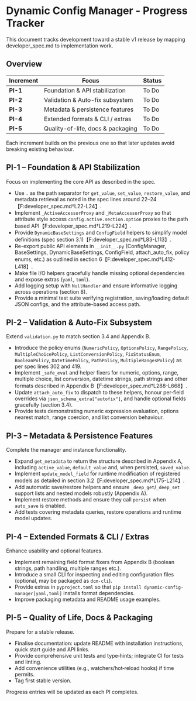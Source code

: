 # Dynamic Config Manager - Progress Tracker

This document tracks development toward a stable v1 release by mapping developer_spec.md to implementation work.

## Overview

| Increment | Focus | Status |
|-----------|-------|--------|
| **PI-1** | Foundation & API stabilization | To Do |
| **PI-2** | Validation & Auto-fix subsystem | To Do |
| **PI-3** | Metadata & persistence features | To Do |
| **PI-4** | Extended formats & CLI / extras | To Do |
| **PI-5** | Quality-of-life, docs & packaging | To Do |

Each increment builds on the previous one so that later updates avoid breaking existing behaviour.

## PI-1 – Foundation & API Stabilization
Focus on implementing the core API as described in the spec.

- Use `.` as the path separator for `get_value`, `set_value`, `restore_value`, and metadata retrieval as noted in the spec lines around 22–24【F:developer_spec.md†L22-L24】.
- Implement `_ActiveAccessorProxy` and `_MetaAccessorProxy` so that attribute style access `config.active.section.option` proxies to the path based API【F:developer_spec.md†L219-L224】.
- Provide `DynamicBaseSettings` and `ConfigField` helpers to simplify model definitions (spec section 3.1)【F:developer_spec.md†L83-L113】.
- Re-export public API elements in `__init__.py` (ConfigManager, BaseSettings, DynamicBaseSettings, ConfigField, attach_auto_fix, policy enums, etc.) as outlined in section 6【F:developer_spec.md†L412-L418】.
- Make file I/O helpers gracefully handle missing optional dependencies and expose extras (`yaml`, `toml`).
- Add logging setup with `NullHandler` and ensure informative logging across operations (section 8).
- Provide a minimal test suite verifying registration, saving/loading default JSON configs, and the attribute-based access path.

## PI-2 – Validation & Auto‑Fix Subsystem
Extend `validation.py` to match section 3.4 and Appendix B.

- Introduce the policy enums (`NumericPolicy`, `OptionsPolicy`, `RangePolicy`, `MultipleChoicePolicy`, `ListConversionPolicy`, `FixStatusEnum`, `BooleanPolicy`, `DatetimePolicy`, `PathPolicy`, `MultipleRangesPolicy`) as per spec lines 302 and 419.
- Implement `_safe_eval` and helper fixers for numeric, options, range, multiple choice, list conversion, datetime strings, path strings and other formats described in Appendix B【F:developer_spec.md†L288-L668】.
- Update `attach_auto_fix` to dispatch to these helpers, honour per‑field overrides via `json_schema_extra["autofix"]`, and handle optional fields gracefully (section 3.4).
- Provide tests demonstrating numeric expression evaluation, options nearest match, range coercion, and list conversion behaviour.

## PI-3 – Metadata & Persistence Features
Complete the manager and instance functionality.

- Expand `get_metadata` to return the structure described in Appendix A, including `active_value`, `default_value` and, when persisted, `saved_value`.
- Implement `update_model_field` for runtime modification of registered models as detailed in section 3.2【F:developer_spec.md†L175-L214】.
- Add automatic save/restore helpers and ensure `_deep_get`/`_deep_set` support lists and nested models robustly (Appendix A).
- Implement restore methods and ensure they call `persist` when `auto_save` is enabled.
- Add tests covering metadata queries, restore operations and runtime model updates.

## PI-4 – Extended Formats & CLI / Extras
Enhance usability and optional features.

- Implement remaining field format fixers from Appendix B (boolean strings, path handling, multiple ranges etc.).
- Introduce a small CLI for inspecting and editing configuration files (optional, may be packaged as `dcm-cli`).
- Provide extras in `pyproject.toml` so that `pip install dynamic-config-manager[yaml,toml]` installs format dependencies.
- Improve packaging metadata and README usage examples.

## PI-5 – Quality of Life, Docs & Packaging
Prepare for a stable release.

- Finalise documentation: update README with installation instructions, quick start guide and API links.
- Provide comprehensive unit tests and type‑hints; integrate CI for tests and linting.
- Add convenience utilities (e.g., watchers/hot‑reload hooks) if time permits.
- Tag first stable version.

Progress entries will be updated as each PI completes.
